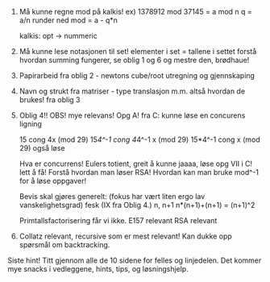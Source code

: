 1. Må kunne regne mod på kalkis!
	ex) 1378912 mod 37145 = 
			  a mod n
	q = a/n runder ned
	mod = a - q*n

	kalkis:	opt -> nummeric

2. Må kunne lese notasjonen til set!
	elementer i set = tallene i settet
	forstå hvordan summing fungerer, se oblig 1 og 6 og mestre den, brødhaue!

3. Papirarbeid fra oblig 2 - newtons cube/root utregning og gjennskaping

4. Navn og strukt fra matriser - type translasjon m.m. altså hvordan de brukes! fra oblig 3

5. Oblig 4!! OBS! mye relevans!
	Opg A!
	fra C: kunne løse en concurens ligning

	15 cong 4x (mod 29)
	15*4^-1 cong 4*4^-1 x (mod 29)
	15*4^-1 cong x (mod 29) også løse

	Hva er concurrens!
	Eulers totient, greit å kunne jaaaa, løse opg VII i C! lett å få!
	Forstå hvordan man løser RSA!
	Hvordan kan man bruke mod^-1 for å løse oppgaver!

	Bevis skal gjøres generelt: (fokus har vært liten ergo lav vanskelighetsgrad)
	fesk (IX fra Oblig 4.)
	n, n+1
	n*(n+1)+(n+1) = (n+1)^2  

	Primtallsfactorisering får vi ikke.
	E157 relevant
	RSA relevant

6. Collatz relevant, recursive som er mest relevant! Kan dukke opp spørsmål om backtracking.

Siste hint!
Titt gjennom alle de 10 sidene for felles og linjedelen. Det kommer mye snacks i vedleggene, hints, tips, og løsningshjelp.